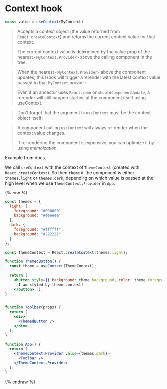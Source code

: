 # Context hook


```javascript
const value = useContext(MyContext);
```

> Accepts a context object (the value returned from `React.createContext`) and returns the current context value for that context. 
> 
> The current context value is determined by the value prop of the nearest `<MyContext.Provider>` above the calling component in the tree.

> When the nearest `<MyContext.Provider>` above the component updates, this Hook will trigger a rerender with the latest context value passed to that `MyContext` provider. 
> 
> Even if an ancestor uses `React.memo` or `shouldComponentUpdate`, a rerender will still happen starting at the component itself using useContext.

> Don't forget that the argument to `useContext` must be the context object itself:

> A component calling `useContext` will always re-render when the context value changes. 
> 
> If re-rendering the component is expensive, you can optimize it by using _memoization_.

Example from docs.

We call `useContext` with the context of `ThemeContext` (created with `React.createContext`). So then `theme` in the component is either `themes.light` or `themes.dark`, depending on which value is passed at the high level when we use `ThemeContext.Provider` in `App`.

{% raw %}

```jsx
const themes = {
  light: {
    foreground: "#000000",
    background: "#eeeeee"
  },
  dark: {
    foreground: "#ffffff",
    background: "#222222"
  }
};

const ThemeContext = React.createContext(themes.light);

function ThemedButton() {
  const theme = useContext(ThemeContext);  
  
  return (    
    <button style={{ background: theme.background, color: theme.foreground }}>     
      I am styled by theme context!    
    </button>  );
}


function Toolbar(props) {
  return (
    <div>
      <ThemedButton />
    </div>
  );
}

function App() {
  return (
    <ThemeContext.Provider value={themes.dark}>
      <Toolbar />
    </ThemeContext.Provider>
  );
}
```

{% endraw %}
